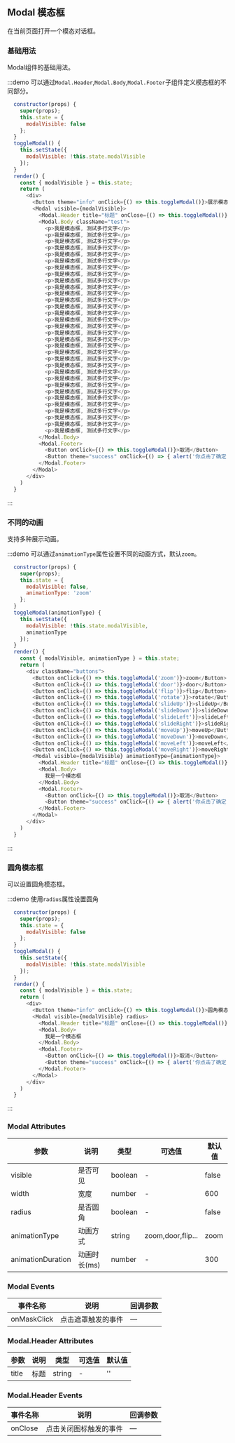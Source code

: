 ## Modal 模态框
在当前页面打开一个模态对话框。

### 基础用法

Modal组件的基础用法。

:::demo 可以通过`Modal.Header`,`Modal.Body`,`Modal.Footer`子组件定义模态框的不同部分。

```js
  constructor(props) {
    super(props);
    this.state = {
      modalVisible: false
    };
  }
  toggleModal() {
    this.setState({
      modalVisible: !this.state.modalVisible
    });
  }
  render() {
    const { modalVisible } = this.state;
    return (
      <div>
        <Button theme="info" onClick={() => this.toggleModal()}>展示模态框</Button>
        <Modal visible={modalVisible}>
          <Modal.Header title="标题" onClose={() => this.toggleModal()} />
          <Modal.Body className="test">
            <p>我是模态框, 测试多行文字</p>
            <p>我是模态框, 测试多行文字</p>
            <p>我是模态框, 测试多行文字</p>
            <p>我是模态框, 测试多行文字</p>
            <p>我是模态框, 测试多行文字</p>
            <p>我是模态框, 测试多行文字</p>
            <p>我是模态框, 测试多行文字</p>
            <p>我是模态框, 测试多行文字</p>
            <p>我是模态框, 测试多行文字</p>
            <p>我是模态框, 测试多行文字</p>
            <p>我是模态框, 测试多行文字</p>
            <p>我是模态框, 测试多行文字</p>
            <p>我是模态框, 测试多行文字</p>
            <p>我是模态框, 测试多行文字</p>
            <p>我是模态框, 测试多行文字</p>
            <p>我是模态框, 测试多行文字</p>
            <p>我是模态框, 测试多行文字</p>
            <p>我是模态框, 测试多行文字</p>
            <p>我是模态框, 测试多行文字</p>
            <p>我是模态框, 测试多行文字</p>
            <p>我是模态框, 测试多行文字</p>
            <p>我是模态框, 测试多行文字</p>
            <p>我是模态框, 测试多行文字</p>
            <p>我是模态框, 测试多行文字</p>
            <p>我是模态框, 测试多行文字</p>
            <p>我是模态框, 测试多行文字</p>
            <p>我是模态框, 测试多行文字</p>
            <p>我是模态框, 测试多行文字</p>
            <p>我是模态框, 测试多行文字</p>
            <p>我是模态框, 测试多行文字</p>
            <p>我是模态框, 测试多行文字</p>
            <p>我是模态框, 测试多行文字</p>
          </Modal.Body>
          <Modal.Footer>
            <Button onClick={() => this.toggleModal()}>取消</Button>
            <Button theme="success" onClick={() => { alert('你点击了确定') }}>确定</Button>
          </Modal.Footer>
        </Modal>
      </div>
    )
  }
```
:::

### 不同的动画

支持多种展示动画。

:::demo 可以通过`animationType`属性设置不同的动画方式，默认`zoom`。

```js
  constructor(props) {
    super(props);
    this.state = {
      modalVisible: false,
      animationType: 'zoom'
    };
  }
  toggleModal(animationType) {
    this.setState({
      modalVisible: !this.state.modalVisible,
      animationType
    });
  }
  render() {
    const { modalVisible, animationType } = this.state;
    return (
      <div className="buttons">
        <Button onClick={() => this.toggleModal('zoom')}>zoom</Button>
        <Button onClick={() => this.toggleModal('door')}>door</Button>
        <Button onClick={() => this.toggleModal('flip')}>flip</Button>
        <Button onClick={() => this.toggleModal('rotate')}>rotate</Button>
        <Button onClick={() => this.toggleModal('slideUp')}>slideUp</Button>
        <Button onClick={() => this.toggleModal('slideDown')}>slideDown</Button>
        <Button onClick={() => this.toggleModal('slideLeft')}>slideLeft</Button>
        <Button onClick={() => this.toggleModal('slideRight')}>slideRight</Button>
        <Button onClick={() => this.toggleModal('moveUp')}>moveUp</Button>
        <Button onClick={() => this.toggleModal('moveDown')}>moveDown</Button>
        <Button onClick={() => this.toggleModal('moveLeft')}>moveLeft</Button>
        <Button onClick={() => this.toggleModal('moveRight')}>moveRight</Button>
        <Modal visible={modalVisible} animationType={animationType}>
          <Modal.Header title="标题" onClose={() => this.toggleModal()} />
          <Modal.Body>
            我是一个模态框
          </Modal.Body>
          <Modal.Footer>
            <Button onClick={() => this.toggleModal()}>取消</Button>
            <Button theme="success" onClick={() => { alert('你点击了确定') }}>确定</Button>
          </Modal.Footer>
        </Modal>
      </div>
    )
  }
```
:::

### 圆角模态框

可以设置圆角模态框。

:::demo 使用`radius`属性设置圆角

```js
  constructor(props) {
    super(props);
    this.state = {
      modalVisible: false
    };
  }
  toggleModal() {
    this.setState({
      modalVisible: !this.state.modalVisible
    });
  }
  render() {
    const { modalVisible } = this.state;
    return (
      <div>
        <Button theme="info" onClick={() => this.toggleModal()}>圆角模态框</Button>
        <Modal visible={modalVisible} radius>
          <Modal.Header title="标题" onClose={() => this.toggleModal()} />
          <Modal.Body>
            我是一个模态框
          </Modal.Body>
          <Modal.Footer>
            <Button onClick={() => this.toggleModal()}>取消</Button>
            <Button theme="success" onClick={() => { alert('你点击了确定') }}>确定</Button>
          </Modal.Footer>
        </Modal>
      </div>
    )
  }
```
:::


### Modal Attributes
| 参数      | 说明    | 类型      | 可选值       | 默认值   |
|---------- |-------- |---------- |-------------  |-------- |
| visible    | 是否可见  | boolean  |   -            |    false     |
| width     | 宽度   | number  |   -            |    600     |
| radius     | 是否圆角   | boolean    | - | false   |
| animationType     | 动画方式  | string    | zoom,door,flip... | zoom   |
| animationDuration     | 动画时长(ms)  | number   | - | 300  |


### Modal Events
| 事件名称 | 说明 | 回调参数 |
|---------- |-------- |---------- |
| onMaskClick | 点击遮罩触发的事件 | — |


### Modal.Header Attributes
| 参数      | 说明    | 类型      | 可选值       | 默认值   |
|---------- |-------- |---------- |-------------  |-------- |
| title    | 标题  | string  |   -            |    ''     |

### Modal.Header Events
| 事件名称 | 说明 | 回调参数 |
|---------- |-------- |---------- |
| onClose | 点击关闭图标触发的事件 | — |

